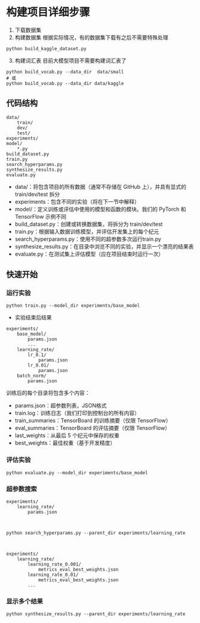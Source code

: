 # 构建项目详细步骤
1. 下载数据集
2. 构建数据集
根据实际情况，有的数据集下载有之后不需要特殊处理
```
python build_kaggle_dataset.py
```
3. 构建词汇表
目前大模型项目不需要构建词汇表了
```
python build_vocab.py --data_dir  data/small
# 或
python build_vocab.py --data_dir data/kaggle
```

## 代码结构
```
data/
    train/
    dev/
    test/
experiments/
model/
    *.py
build_dataset.py
train.py
search_hyperparams.py
synthesize_results.py
evaluate.py
```
- data/：将包含项目的所有数据（通常不存储在 GitHub 上），并具有显式的 train/dev/test 拆分
- experiments：包含不同的实验（将在下一节中解释）
- model/：定义训练或评估中使用的模型和函数的模块。我们的 PyTorch 和 TensorFlow 示例不同
- build_dataset.py：创建或转换数据集，将拆分为 train/dev/test
- train.py：根据输入数据训练模型，并评估开发集上的每个纪元
- search_hyperparams.py：使用不同的超参数多次运行train.py
- synthesize_results.py：在目录中浏览不同的实验，并显示一个漂亮的结果表
- evaluate.py：在测试集上评估模型（应在项目结束时运行一次）

## 快速开始
### 运行实验
```
python train.py --model_dir experiments/base_model
```
- 实验结束后结果
```
experiments/
    base_model/
        params.json
        ...
    learning_rate/
        lr_0.1/
            params.json
        lr_0.01/
            params.json
    batch_norm/
        params.json
```
训练后的每个目录将包含多个内容：
- params.json：超参数列表，JSON格式
- train.log：训练日志（我们打印到控制台的所有内容）
- train_summaries：TensorBoard 的训练摘要（仅限 TensorFlow）
- eval_summaries：TensorBoard 的评估摘要（仅限 TensorFlow）
- last_weights：从最后 5 个纪元中保存的权重
- best_weights：最佳权重（基于开发精度）
### 评估实验
```
python evaluate.py --model_dir experiments/base_model
```
### 超参数搜索
```
experiments/
    learning_rate/
        params.json



python search_hyperparams.py --parent_dir experiments/learning_rate



experiments/
    learning_rate/
        learning_rate_0.001/
            metrics_eval_best_weights.json
        learning_rate_0.01/
            metrics_eval_best_weights.json
        ...
```
### 显示多个结果
```
python synthesize_results.py --parent_dir experiments/learning_rate
```
